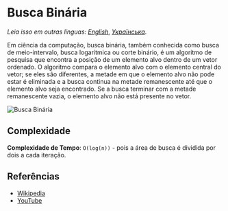 # Busca Binária

_Leia isso em outras línguas:_
[_English_](README.md), [_Українська_](README.uk-UA.md).

Em ciência da computação, busca binária, também conhecida como busca de meio-intervalo, busca logarítmica ou corte binário, é um algoritmo de pesquisa
que encontra a posição de um elemento alvo dentro de um
vetor ordenado. O algoritmo compara o elemento alvo com o elemento central do vetor; se eles são diferentes, a metade em que
o elemento alvo não pode estar é eliminada e a busca continua
na metade remanescente até que o elemento alvo seja encontrado. Se a busca
terminar com a metade remanescente vazia, o elemento alvo não está presente no vetor.

![Busca Binária](https://upload.wikimedia.org/wikipedia/commons/8/83/Binary_Search_Depiction.svg)

## Complexidade

**Complexidade de Tempo**: `O(log(n))` - pois a área de busca é dividida por dois a cada iteração.

## Referências

- [Wikipedia](https://en.wikipedia.org/wiki/Binary_search_algorithm)
- [YouTube](https://www.youtube.com/watch?v=P3YID7liBug&index=29&list=PLLXdhg_r2hKA7DPDsunoDZ-Z769jWn4R8)

